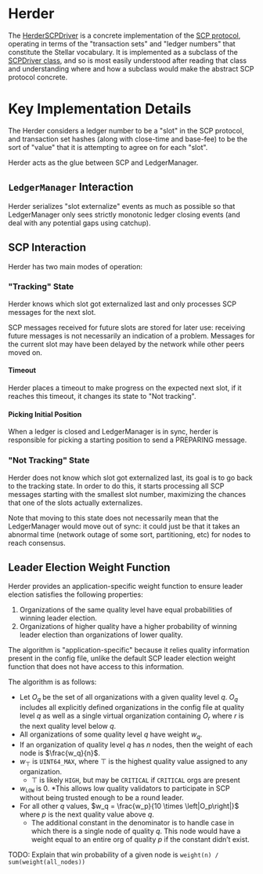 # Herder

The [HerderSCPDriver](HerderSCPDriver.h) is a concrete implementation of the [SCP
protocol](../scp), operating in terms of the "transaction sets" and "ledger
numbers" that constitute the Stellar vocabulary. It is implemented as a subclass
of the [SCPDriver class](../scp/SCPDriver.h), and so is most easily understood after
reading that class and understanding where and how a subclass would make the abstract
SCP protocol concrete.

# Key Implementation Details

The Herder considers a ledger number to be a "slot" in the SCP
protocol, and transaction set hashes (along with close-time and base-fee) to be
the sort of "value" that it is attempting to agree on for each "slot".

Herder acts as the glue between SCP and LedgerManager.

## `LedgerManager` Interaction
Herder serializes "slot externalize" events as much as possible so that
LedgerManager only sees strictly monotonic ledger closing events (and deal with
 any potential gaps using catchup).

## SCP Interaction
Herder has two main modes of operation:

### "Tracking" State
Herder knows which slot got externalized last and only processes SCP messages
 for the next slot.

SCP messages received for future slots are stored for later use: receiving
 future messages is not necessarily an indication of a problem.
Messages for the current slot may have been delayed by the network while
 other peers moved on.

#### Timeout
Herder places a timeout to make progress on the expected next slot, if it
 reaches this timeout, it changes its state to "Not tracking".

#### Picking Initial Position
When a ledger is closed and LedgerManager is in sync, herder is responsible
 for picking a starting position to send a PREPARING message.

### "Not Tracking" State
Herder does not know which slot got externalized last, its goal is to go back
 to the tracking state.
In order to do this, it starts processing all SCP messages starting with the
 smallest slot number, maximizing the chances that one of the slots actually
 externalizes.

Note that moving to this state does not necessarily mean that the
 LedgerManager would move out of sync: it could just be that it takes an
 abnormal time (network outage of some sort, partitioning, etc) for nodes to
 reach consensus.

## Leader Election Weight Function

Herder provides an application-specific weight function to ensure leader
election satisfies the following properties:

1. Organizations of the same quality level have equal probabilities of winning leader election.
2. Organizations of higher quality have a higher probability of winning leader election than organizations of lower quality.

The algorithm is "application-specific" because it relies quality information
present in the config file, unlike the default SCP leader election weight
function that does not have access to this information.

The algorithm is as follows:
* Let $O_q$ be the set of all organizations with a given quality level $q$. $O_q$ includes all explicitly defined organizations in the config file at quality level $q$ as well as a single virtual organization containing $O_r$ where $r$ is the next quality level below $q$.
* All organizations of some quality level $q$ have weight $w_q$.
* If an organization of quality level $q$ has $n$ nodes, then the weight of each node is $\frac{w_q}{n}$.
* $w_\top$ is `UINT64_MAX`, where $\top$ is the highest quality value assigned to any organization.
  * $\top$ is likely `HIGH`, but may be `CRITICAL` if `CRITICAL` orgs are present
* $w_\texttt{LOW}$ is $0$.
  *This allows low quality validators to participate in SCP without being trusted enough to be a round leader.
* For all other $q$ values, $w_q = \frac{w_p}{10 \times \left|O_p\right|}$ where $p$ is the next quality value above $q$.
  * The additional constant in the denominator is to handle case in which there is a single node of quality $q$. This node would have a weight equal to an entire org of quality $p$ if the constant didn’t exist.


TODO: Explain that win probability of a given node is `weight(n) / sum(weight(all_nodes))`

